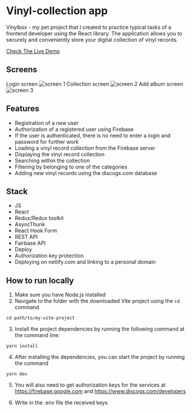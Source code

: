 # Vinyl-collection app

Vinylbox - my pet project that I created to practice typical tasks of a frontend developer using the React library. The application allows you to securely and conveniently store your digital collection of vinyl records.

[Check The Live Demo](https://www.vinylbox.burakov.pro)

## Screens
Login screen
![screen 1](https://cdn.dribbble.com/userupload/7588148/file/original-cc6c1d6831985af09d68603635fcbc54.jpg)
Collection screen
![screen 2](https://cdn.dribbble.com/userupload/7588150/file/original-09c6ed4f6811bf49a9ea24b96ac02e0e.jpg)
Add album screen
![screen 3](https://cdn.dribbble.com/userupload/7588149/file/original-6c2a790b2eff96cd3c2a1fdee020ac5f.jpg)

## Features

- Registration of a new user
- Authorization of a registered user using Firebase
- If the user is authenticated, there is no need to enter a login and password for further work
- Loading a vinyl record collection from the Firebase server
- Displaying the vinyl record collection
- Searching within the collection
- Filtering by belonging to one of the categories
- Adding new vinyl records using the discogs.com database

## Stack
- JS
- React
- Redux/Redux toolkit
- AsyncThunk
- React Hook Form
- REST API
- Fairbase API
- Deploy
- Authorization key protection
- Deploying on netlify.com and linking to a personal domain

## How to run locally
1. Make sure you have Node.js installed
2. Navigate to the folder with the downloaded Vite project using the `cd` command
```
cd path/to/my-vite-project
```
3. Install the project dependencies by running the following command at the command line:
```
yarn install
```
4. After installing the dependencies, you can start the project by running the command
```
yarn dev
```
5. You will also need to get authorization keys for the services at https://firebase.google.com and https://www.discogs.com/developers

6. Write in the .env file the received keys

